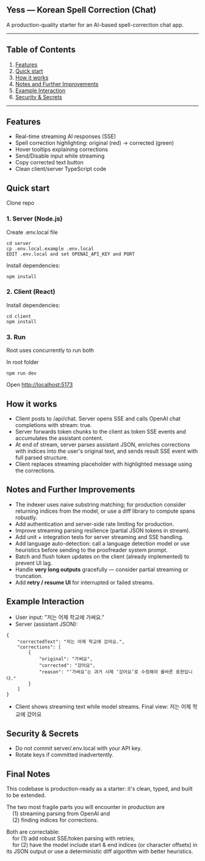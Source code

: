 ## Yess — Korean Spell Correction (Chat)

A production-quality starter for an AI-based spell-correction chat app.

---

## Table of Contents

1. [Features](#features)  
2. [Quick start](#quick-start)  
3. [How it works](#how-it-works)  
4. [Notes and Further Improvements](#notes-and-further-improvements)  
5. [Example Interaction](#example-interaction)  
6. [Security & Secrets](#security-&-secrets)  

---
## Features

- Real-time streaming AI responses (SSE)
- Spell correction highlighting: original (red) → corrected (green)
- Hover tooltips explaining corrections
- Send/Disable input while streaming
- Copy corrected text button
- Clean client/server TypeScript code

## Quick start
Clone repo

### 1. Server (Node.js)
Create .env.local file
```
cd server
cp .env.local.example .env.local
EDIT .env.local and set OPENAI_API_KEY and PORT
```

Install dependencies:
```
npm install
```

### 2. Client (React)
Install dependencies:
```
cd client
npm install
```

### 3. Run
Root uses concurrently to run both

In root folder
```
npm run dev
```


Open [http://localhost:5173](http://localhost:5173)

## How it works

- Client posts to /api/chat. Server opens SSE and calls OpenAI chat completions with stream: true.
- Server forwards token chunks to the client as token SSE events and accumulates the assistant content.
- At end of stream, server parses assistant JSON, enriches corrections with indices into the user's original text, and sends result SSE event with full parsed structure.
- Client replaces streaming placeholder with highlighted message using the corrections.


## Notes and Further Improvements

- The indexer uses naive substring matching; for production consider returning indices from the model, or use a diff library to compute spans robustly.
- Add authentication and server-side rate limiting for production.
- Improve streaming parsing resilience (partial JSON tokens in stream).
- Add unit + integration tests for server streaming and SSE handling.
- Add language auto-detection: call a language detection model or use heuristics before sending to the proofreader system prompt.
- Batch and flush token updates on the client (already implemented) to prevent UI lag.  
- Handle **very long outputs** gracefully — consider partial streaming or truncation.  
- Add **retry / resume UI** for interrupted or failed streams.  

## Example Interaction

- User input: "저는 어제 학교에 가써요."
- Server (assistant JSON):
```
{
    "correctedText": "저는 어제 학교에 갔어요.",
    "corrections": [
        {
            "original": "가써요",
            "corrected": "갔어요",
            "reason": "‘가써요’는 과거 시제 ‘갔어요’로 수정해야 올바른 표현입니다."
        }
    ]
}
```
- Client shows streaming text while model streams. Final view: 저는 어제 학교에 갔어요

## Security & Secrets

- Do not commit server/.env.local with your API key.
- Rotate keys if committed inadvertently.


## Final Notes
This codebase is production-ready as a starter: it's clean, typed, and built to be extended. 

The two most fragile parts you will encounter in production are\
&nbsp;&nbsp;&nbsp;&nbsp;(1) streaming parsing from OpenAI and\
&nbsp;&nbsp;&nbsp;&nbsp;(2) finding indices for corrections. 

Both are correctable:\
&nbsp;&nbsp;&nbsp;&nbsp;for (1) add robust SSE/token parsing with retries;\
&nbsp;&nbsp;&nbsp;&nbsp;for (2) have the model include start & end indices (or character offsets) in its JSON output or use a deterministic diff algorithm with better heuristics.
